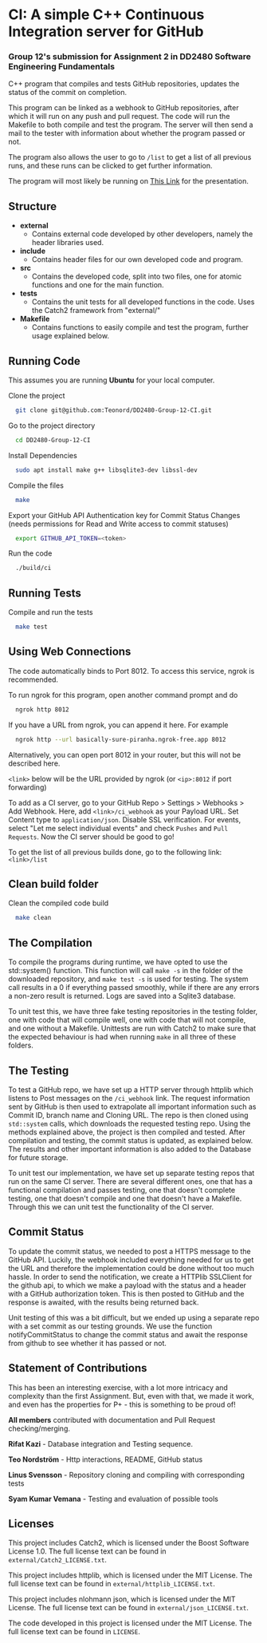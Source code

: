 # CI: A simple C++ Continuous Integration server for GitHub
### Group 12's submission for Assignment 2 in DD2480 Software Engineering Fundamentals

C++ program that compiles and tests GitHub repositories, updates the status of the commit on completion. 

This program can be linked as a webhook to GitHub repositories, after which it will run on any push and pull request. The code will run the Makefile to both compile and test the program. The server will then send a mail to the tester with information about whether the program passed or not. 

The program also allows the user to go to `/list` to get a list of all previous runs, and these runs can be clicked to get further information. 

The program will most likely be running on [This Link](basically-sure-piranha.ngrok-free.app) for the presentation.

## Structure
- **external**
    - Contains external code developed by other developers, namely the header libraries used.
- **include**
    - Contains header files for our own developed code and program. 
- **src**
    - Contains the developed code, split into two files, one for atomic functions and one for the main function.
- **tests**
    - Contains the unit tests for all developed functions in the code. Uses the Catch2 framework from "external/"
- **Makefile**
	- Contains functions to easily compile and test the program, further usage explained below. 

## Running Code

This assumes you are running **Ubuntu** for your local computer. 

Clone the project

```bash
  git clone git@github.com:Teonord/DD2480-Group-12-CI.git
```

Go to the project directory

```bash
  cd DD2480-Group-12-CI
```

Install Dependencies

```bash
  sudo apt install make g++ libsqlite3-dev libssl-dev
```

Compile the files

```bash
  make 
```

Export your GitHub API Authentication key for Commit Status Changes (needs permissions for Read and Write access to commit statuses)

```bash
  export GITHUB_API_TOKEN=<token>
```

Run the code

```bash
  ./build/ci
```

## Running Tests

Compile and run the tests

```bash
  make test
```

## Using Web Connections

The code automatically binds to Port 8012. To access this service, ngrok is recommended. 

To run ngrok for this program, open another command prompt and do

```bash
  ngrok http 8012 
```
If you have a URL from ngrok, you can append it here. For example

```bash
  ngrok http --url basically-sure-piranha.ngrok-free.app 8012 
```

Alternatively, you can open port 8012 in your router, but this will not be described here. 

`<link>` below will be the URL provided by ngrok (or `<ip>:8012` if port forwarding) 

To add as a CI server, go to your GitHub Repo > Settings > Webhooks > Add Webhook. Here, add `<link>/ci_webhook` as your Payload URL. Set Content type to `application/json`. Disable SSL verification. For events, select "Let me select individual events" and check `Pushes` and `Pull Requests`. Now the CI server should be good to go!

To get the list of all previous builds done, go to the following link:
```<link>/list```


## Clean build folder 

Clean the compiled code build 

```bash
  make clean 
```

## The Compilation
To compile the programs during runtime, we have opted to use the std::system() function. This function will call `make -s` in the folder of the downloaded repository, and `make test -s` is used for testing. The system call results in a 0 if everything passed smoothly, while if there are any errors a non-zero result is returned. Logs are saved into a Sqlite3 database.

To unit test this, we have three fake testing repositories in the testing folder, one with code that will compile well, one with code that will not compile, and one without a Makefile. Unittests are run with Catch2 to make sure that the expected behaviour is had when running `make` in all three of these folders. 

## The Testing
To test a GitHub repo, we have set up a HTTP server through httplib which listens to Post messages on the `/ci_webhook` link. The request information sent by GitHub is then used to extrapolate all important information such as Commit ID, branch name and Cloning URL. The repo is then cloned using `std::system` calls, which downloads the requested testing repo. Using the methods explained above, the project is then compiled and tested. After compilation and testing, the commit status is updated, as explained below. The results and other important information is also added to the Database for future storage.

To unit test our implementation, we have set up separate testing repos that run on the same CI server. There are several different ones, one that has a functional compilation and passes testing, one that doesn't complete testing, one that doesn't compile and one that doesn't have a Makefile. Through this we can unit test the functionality of the CI server. 

## Commit Status
To update the commit status, we needed to post a HTTPS message to the GitHub API. Luckily, the webhook included everything needed for us to get the URL and therefore the implementation could be done without too much hassle. In order to send the notification, we create a HTTPlib SSLClient for the github api, to which we make a payload with the status and a header with a GitHub authorization token. This is then posted to GitHub and the response is awaited, with the results being returned back. 

Unit testing of this was a bit difficult, but we ended up using a separate repo with a set commit as our testing grounds. We use the function notifyCommitStatus to change the commit status and await the response from github to see whether it has passed or not.

## Statement of Contributions

This has been an interesting exercise, with a lot more intricacy and complexity than the first Assignment. But, even with that, we made it work, and even has the properties for P+ - this is something to be proud of!

**All members** contributed with documentation and Pull Request checking/merging. 

**Rifat Kazi** - Database integration and Testing sequence.

**Teo Nordström** - Http interactions, README, GitHub status

**Linus Svensson** - Repository cloning and compiling with corresponding tests

**Syam Kumar Vemana** - Testing and evaluation of possible tools

## Licenses

This project includes Catch2, which is licensed under the Boost Software License 1.0.
The full license text can be found in `external/Catch2_LICENSE.txt`.

This project includes httplib, which is licensed under the MIT License.
The full license text can be found in `external/httplib_LICENSE.txt`.

This project includes nlohmann json, which is licensed under the MIT License.
The full license text can be found in `external/json_LICENSE.txt`.

The code developed in this project is licensed under the MIT License.
The full license text can be found in `LICENSE`.
